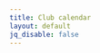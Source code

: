 ```yaml
---
title: Club calendar
layout: default
jq_disable: false
---
```

<div id="myExcelDiv" style="width: 640px; height: 750px"></div>
<script type="text/javascript" src="https://r.office.microsoft.com/r/rlidExcelWLJS?v=1&kip=1"></script>
<script type="text/javascript">
	/*
	 * This code uses the Microsoft Office Excel Javascript object model to programmatically insert the
	 * Excel Web App into a div with id=myExcelDiv. The full API is documented at
	 * https://msdn.microsoft.com/en-GB/library/hh315812.aspx. There you can find out how to programmatically get
	 * values from your Excel file and how to use the rest of the object model. 
	 */

	// Use this file token to reference Calendar1718-jp.xlsx in Excel's APIs
	var fileToken = "SD8EB2B688CF6DF930!136/-8164262475757389520/t=0&s=0&v=!ACv-r5NcGUiUnHI";

	// run the Excel load handler on page load
	if (window.attachEvent) {
		window.attachEvent("onload", loadEwaOnPageLoad);
	} else {
		window.addEventListener("DOMContentLoaded", loadEwaOnPageLoad, false);
	}

	function loadEwaOnPageLoad() {
		var props = {
			item: "'Sheet1'!A1:O117",
			/* item: "'Sheet1'", */
			uiOptions: {
				showGridlines: false,
				showParametersTaskPane: false
			},
			interactivityOptions: {
				allowTypingAndFormulaEntry: false,
				allowParameterModification: false,
				allowSorting: false,
				allowFiltering: false,
				allowPivotTableInteractivity: false
			}
		};

		Ewa.EwaControl.loadEwaAsync(fileToken, "myExcelDiv", props, onEwaLoaded);
	}

	function onEwaLoaded(result) {
		/*
		 * Add code here to interact with the embedded Excel web app.
		 * Find out more at https://msdn.microsoft.com/en-GB/library/hh315812.aspx.
		 */
	}
</script>

<!-- Comment out old calendar code for now
{% include calendar.html json="'/assets/calendar2015.json'" %}

[Master calendar (PDF)](/assets/calendar2016.pdf)
//-->

